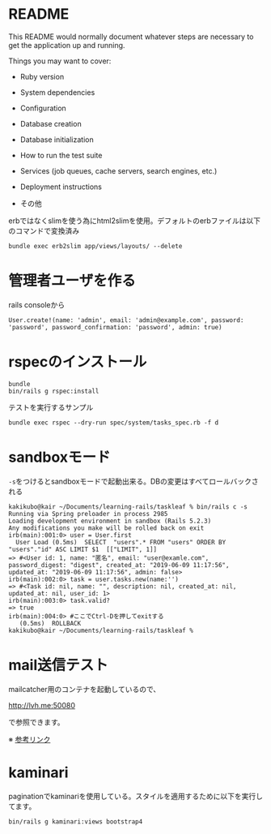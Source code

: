 # README

This README would normally document whatever steps are necessary to get the
application up and running.

Things you may want to cover:

* Ruby version

* System dependencies

* Configuration

* Database creation

* Database initialization

* How to run the test suite

* Services (job queues, cache servers, search engines, etc.)

* Deployment instructions

* その他

erbではなくslimを使う為にhtml2slimを使用。デフォルトのerbファイルは以下のコマンドで変換済み
```
bundle exec erb2slim app/views/layouts/ --delete
```

# 管理者ユーザを作る

rails consoleから
```
User.create!(name: 'admin', email: 'admin@example.com', password: 'password', password_confirmation: 'password', admin: true)
```

# rspecのインストール

```
bundle
bin/rails g rspec:install
```

テストを実行するサンプル
```
bundle exec rspec --dry-run spec/system/tasks_spec.rb -f d
```

# sandboxモード


`-s`をつけるとsandboxモードで起動出来る。DBの変更はすべてロールバックされる
```
kakikubo@kair ~/Documents/learning-rails/taskleaf % bin/rails c -s
Running via Spring preloader in process 2985
Loading development environment in sandbox (Rails 5.2.3)
Any modifications you make will be rolled back on exit
irb(main):001:0> user = User.first
  User Load (0.5ms)  SELECT  "users".* FROM "users" ORDER BY "users"."id" ASC LIMIT $1  [["LIMIT", 1]]
=> #<User id: 1, name: "匿名", email: "user@examle.com", password_digest: "digest", created_at: "2019-06-09 11:17:56", updated_at: "2019-06-09 11:17:56", admin: false>
irb(main):002:0> task = user.tasks.new(name:'')
=> #<Task id: nil, name: "", description: nil, created_at: nil, updated_at: nil, user_id: 1>
irb(main):003:0> task.valid?
=> true
irb(main):004:0> #ここでCtrl-Dを押してexitする
   (0.5ms)  ROLLBACK
kakikubo@kair ~/Documents/learning-rails/taskleaf %

```

# mail送信テスト

mailcatcher用のコンテナを起動しているので、

http://lvh.me:50080

で参照できます。

※ [参考リンク](https://qiita.com/pocari/items/de0436c39ffc65647cf0)


# kaminari

paginationでkaminariを使用している。スタイルを適用するために以下を実行してます。
```
bin/rails g kaminari:views bootstrap4
```
